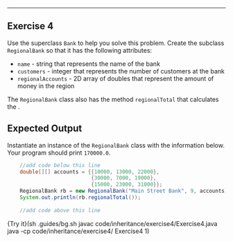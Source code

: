 ----------

## Exercise 4

Use the superclass `Bank` to help you solve this problem. Create the subclass `RegionalBank` so that it has the following attributes:

* `name` - string that represents the name of the bank
* `customers` - integer that represents the number of customers at the bank
* `regionalAccounts` - 2D array of doubles that represent the amount of money in the region

The `RegionalBank` class also has the method `regionalTotal` that calculates the .

## Expected Output

Instantiate an instance of the `RegionalBank` class with the information below. Your program should print `170000.0`.

```java
    //add code below this line
    double[][] accounts = {{10000, 13000, 22000},
                           {30000, 7000, 19000},
                           {15000, 23000, 31000}};
    RegionalBank rb = new RegionalBank("Main Street Bank", 9, accounts);
    System.out.println(rb.regionalTotal());
  
    //add code above this line
```

{Try it}(sh .guides/bg.sh javac code/inheritance/exercise4/Exercise4.java java -cp code/inheritance/exercise4/ Exercise4 1)